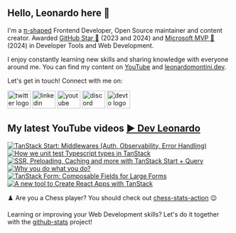 ## Hello, Leonardo here 👋

I'm a [π-shaped](https://youtu.be/Dje_jaiMnYg) Frontend Developer, Open Source maintainer and content creator. Awarded [GitHub Star 🌟](https://stars.github.com/profiles/Balastrong/) (2023 and 2024) and [Microsoft MVP 🔷](https://mvp.microsoft.com/en-US/mvp/profile/51d820c5-949f-4961-aec5-09e34035cb24) (2024) in Developer Tools and Web Development.

I enjoy constantly learning new skills and sharing knowledge with everyone around me. You can find my content on [YouTube](https://www.youtube.com/c/DevLeonardo?sub_confirmation=1) and [leonardomontini.dev](https://leonardomontini.dev).

Let's get in touch! Connect with me on:

<div align="left">
  <a href="https://twitter.com/Balastrong" target="_blank"><img src="https://raw.githubusercontent.com/maurodesouza/profile-readme-generator/master/src/assets/icons/social/twitter/default.svg" width="52" height="40" alt="twitter logo" /></a>
  <a href="https://www.linkedin.com/in/leonardo-montini/" target="_blank"><img src="https://raw.githubusercontent.com/maurodesouza/profile-readme-generator/master/src/assets/icons/social/linkedin/default.svg" width="52" height="40" alt="linkedin logo" /></a>
  <a href="https://www.youtube.com/c/DevLeonardo?sub_confirmation=1" target="_blank"><img src="https://raw.githubusercontent.com/maurodesouza/profile-readme-generator/master/src/assets/icons/social/youtube/default.svg" width="52" height="40" alt="youtube logo" /></a>
  <a href="https://discord.gg/bqwyEa6We6" target="_blank"><img src="https://raw.githubusercontent.com/maurodesouza/profile-readme-generator/master/src/assets/icons/social/discord/default.svg" width="52" height="40" alt="discord logo" /></a>
  <a href="https://dev.to/balastrong" target="_blank"><img src="https://raw.githubusercontent.com/maurodesouza/profile-readme-generator/master/src/assets/icons/social/devto/default.svg" width="52" height="40" alt="devto logo" /></a>
</div>

## My latest YouTube videos [▶️ Dev Leonardo](https://www.youtube.com/@DevLeonardo?sub_confirmation=1)

<!-- BEGIN YOUTUBE-CARDS -->
[![TanStack Start: Middlewares (Auth, Observability, Error Handling)](https://ytcards.demolab.com/?id=L1j7NQGsy0c&title=TanStack+Start%3A+Middlewares+%28Auth%2C+Observability%2C+Error+Handling%29&lang=en&timestamp=1747141209&background_color=%230d1117&title_color=%23ffffff&stats_color=%23dedede&max_title_lines=1&width=250&border_radius=5&duration=395 "TanStack Start: Middlewares (Auth, Observability, Error Handling)")](https://www.youtube.com/watch?v=L1j7NQGsy0c)
[![How we unit test Typescript types in TanStack](https://ytcards.demolab.com/?id=pKvebYHH3x4&title=How+we+unit+test+Typescript+types+in+TanStack&lang=en&timestamp=1746529280&background_color=%230d1117&title_color=%23ffffff&stats_color=%23dedede&max_title_lines=1&width=250&border_radius=5&duration=397 "How we unit test Typescript types in TanStack")](https://www.youtube.com/watch?v=pKvebYHH3x4)
[![SSR, Preloading, Caching and more with TanStack Start + Query](https://ytcards.demolab.com/?id=kgw83CziJgM&title=SSR%2C+Preloading%2C+Caching+and+more+with+TanStack+Start+%2B+Query&lang=en&timestamp=1745924473&background_color=%230d1117&title_color=%23ffffff&stats_color=%23dedede&max_title_lines=1&width=250&border_radius=5&duration=332 "SSR, Preloading, Caching and more with TanStack Start + Query")](https://www.youtube.com/watch?v=kgw83CziJgM)
[![Why you do what you do?](https://ytcards.demolab.com/?id=lfa40g-Ld04&title=Why+you+do+what+you+do%3F&lang=en&timestamp=1744545673&background_color=%230d1117&title_color=%23ffffff&stats_color=%23dedede&max_title_lines=1&width=250&border_radius=5&duration=409 "Why you do what you do?")](https://www.youtube.com/watch?v=lfa40g-Ld04)
[![TanStack Form: Composable Fields for Large Forms](https://ytcards.demolab.com/?id=YJ3rW85fnKo&title=TanStack+Form%3A+Composable+Fields+for+Large+Forms&lang=en&timestamp=1742045423&background_color=%230d1117&title_color=%23ffffff&stats_color=%23dedede&max_title_lines=1&width=250&border_radius=5&duration=661 "TanStack Form: Composable Fields for Large Forms")](https://www.youtube.com/watch?v=YJ3rW85fnKo)
[![A new tool to Create React Apps with TanStack](https://ytcards.demolab.com/?id=K2m5awz3cAk&title=A+new+tool+to+Create+React+Apps+with+TanStack&lang=en&timestamp=1739880033&background_color=%230d1117&title_color=%23ffffff&stats_color=%23dedede&max_title_lines=1&width=250&border_radius=5&duration=428 "A new tool to Create React Apps with TanStack")](https://www.youtube.com/watch?v=K2m5awz3cAk)
<!-- END YOUTUBE-CARDS -->

♟️ Are you a Chess player? You should check out [chess-stats-action](https://github.com/Balastrong/chess-stats-action) 😉

Learning or improving your Web Development skills? Let's do it together with the [github-stats](https://github.com/Balastrong/github-stats) project!
